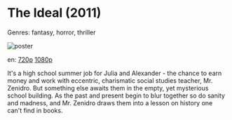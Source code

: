 # The Ideal (2011)

Genres: fantasy, horror, thriller

![poster](http://image.tmdb.org/t/p/w500/yBnlfrttEfucclQyBrnapxbO4JM.jpg)

en:
  [720p](magnet:?xt=urn:btih:d9a23067058071727a69f5aae1f1d75bd9399dbc&dn=The+Ideal+(2011)&tr=udp%3A%2F%2Ftracker.yify-torrents.com%2Fannounce&tr=udp%3A%2F%2Fopen.demonii.com%3A1337&tr=udp%3A%2F%2Fexodus.desync.com%3A6969&tr=udp%3A%2F%2Ftracker.istole.it%3A80&tr=udp%3A%2F%2Ftracker.publicbt.com%3A80&tr=udp%3A%2F%2Ftracker.openbittorrent.com%3A80&tr=udp%3A%2F%2Ftracker.leechers-paradise.org%3A6969&tr=udp%3A%2F%2F9.rarbg.com%3A2710&tr=udp%3A%2F%2Fp4p.arenabg.ch%3A1337&tr=udp%3A%2F%2Fp4p.arenabg.com%3A1337&tr=udp%3A%2F%2Ftracker.coppersurfer.tk%3A6969)
  [1080p](magnet:?xt=urn:btih:5ad34e379d227b598f5336c751f58ff87985d521&dn=The+Ideal+%282011%29+1080p+BrRip+x264+-+YIFY&tr=udp%3A%2F%2Ftracker.openbittorrent.com%3A80%2Fannounce&tr=udp%3A%2F%2Fglotorrents.pw%3A6969%2Fannounce&tr=udp%3A%2F%2Ftracker.openbittorrent.com%3A80%2Fannounce&tr=udp%3A%2F%2Ftracker.opentrackr.org%3A1337%2Fannounce&tr=udp%3A%2F%2Fzer0day.to%3A1337%2Fannounce&tr=udp%3A%2F%2Ftracker.coppersurfer.tk%3A6969%2Fannounce)
  


It's a high school summer job for Julia and Alexander - the chance to earn money and work with eccentric, charismatic social studies teacher, Mr. Zenidro. But something else awaits them in the empty, yet mysterious school building. As the past and present begin to blur together so do sanity and madness, and Mr. Zenidro draws them into a lesson on history one can't find in books.